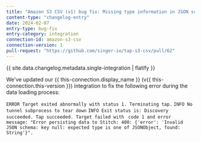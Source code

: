 ```yaml
---
title: "Amazon S3 CSV (v1) bug fix: Missing type information in JSON schema"
content-type: "changelog-entry"
date: 2024-02-07
entry-type: bug-fix
entry-category: integration
connection-id: amazon-s3-csv
connection-version: 1
pull-request: "https://github.com/singer-io/tap-s3-csv/pull/62"
---
```

{{ site.data.changelog.metadata.single-integration | flatify }}

We've updated our {{ this-connection.display_name }} (v{{ this-connection.this-version }}) integration to fix the following error during the data loading process:

`ERROR Target exited abnormally with status 1. Terminating tap.`
`INFO No tunnel subprocess to tear down`
`INFO Exit status is: Discovery succeeded. Tap succeeded. Target failed with `
`code 1 and error message: "Error persisting data to Stitch: 400: {'error': 'Invalid JSON schema: key null: expected type is one of JSONObject, found: String'}".`
